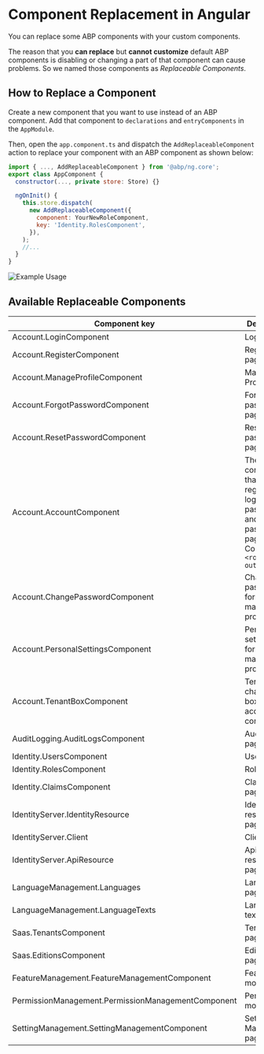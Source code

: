 # Component Replacement in Angular

You can replace some ABP components with your custom components.

The reason that you **can replace** but **cannot customize** default ABP components is disabling or changing a part of that component can cause problems. So we named those components as _Replaceable Components_.

## How to Replace a Component

Create a new component that you want to use instead of an ABP component. Add that component to `declarations` and `entryComponents` in the `AppModule`.

Then, open the `app.component.ts` and dispatch the `AddReplaceableComponent` action to replace your component with an ABP component as shown below:

```js
import { ..., AddReplaceableComponent } from '@abp/ng.core';
export class AppComponent {
  constructor(..., private store: Store) {}

  ngOnInit() {
    this.store.dispatch(
      new AddReplaceableComponent({
        component: YourNewRoleComponent,
        key: 'Identity.RolesComponent',
      }),
    );
    //...
  }
}
```

![Example Usage](./images/inaction.gif)

## Available Replaceable Components

| Component key                                      | Description                                                                                                     |
| -------------------------------------------------- | --------------------------------------------------------------------------------------------------------------- |
| Account.LoginComponent                             | Login page                                                                                                      |
| Account.RegisterComponent                          | Register page                                                                                                   |
| Account.ManageProfileComponent                     | Manage Profile page                                                                                             |
| Account.ForgotPasswordComponent                    | Forgot password page                                                                                            |
| Account.ResetPasswordComponent                     | Reset password page                                                                                             |
| Account.AccountComponent                           | The component that wraps register, login, forgot password, and reset password pages. Contains `<router-outlet>` |
| Account.ChangePasswordComponent                    | Change password form in manage profile page                                                                     |
| Account.PersonalSettingsComponent                  | Personal settings form in manage profile page                                                                   |
| Account.TenantBoxComponent                         | Tenant changing box in account component                                                                        |
| AuditLogging.AuditLogsComponent                    | Audit logs page                                                                                                 |
| Identity.UsersComponent                            | Users page                                                                                                      |
| Identity.RolesComponent                            | Roles page                                                                                                      |
| Identity.ClaimsComponent                           | Claim types page                                                                                                |
| IdentityServer.IdentityResource                    | Identity resources page                                                                                         |
| IdentityServer.Client                              | Clients page                                                                                                    |
| IdentityServer.ApiResource                         | Api resources page                                                                                              |
| LanguageManagement.Languages                       | Languages page                                                                                                  |
| LanguageManagement.LanguageTexts                   | Language texts page                                                                                             |
| Saas.TenantsComponent                              | Tenants page                                                                                                    |
| Saas.EditionsComponent                             | Editions page                                                                                                   |
| FeatureManagement.FeatureManagementComponent       | Features modal                                                                                                  |
| PermissionManagement.PermissionManagementComponent | Permissions modal                                                                                               |
| SettingManagement.SettingManagementComponent       | Setting Management page                                                                                         |
